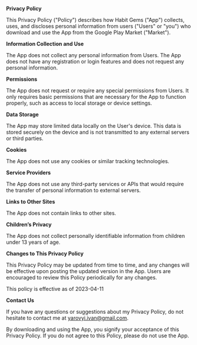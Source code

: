 **Privacy Policy**

This Privacy Policy ("Policy") describes how Habit Gems ("App") collects, uses, and discloses personal information from users ("Users" or "you") who download and use the App from the Google Play Market ("Market").

**Information Collection and Use**

The App does not collect any personal information from Users. The App does not have any registration or login features and does not request any personal information.

**Permissions**

The App does not request or require any special permissions from Users. It only requires basic permissions that are necessary for the App to function properly, such as access to local storage or device settings.

**Data Storage**

The App may store limited data locally on the User's device. This data is stored securely on the device and is not transmitted to any external servers or third parties.

**Cookies**

The App does not use any cookies or similar tracking technologies.

**Service Providers**

The App does not use any third-party services or APIs that would require the transfer of personal information to external servers.

**Links to Other Sites**

The App does not contain links to other sites.

**Children’s Privacy**

The App does not collect personally identifiable information from children under 13 years of age.

**Changes to This Privacy Policy**

This Privacy Policy may be updated from time to time, and any changes will be effective upon posting the updated version in the App. Users are encouraged to review this Policy periodically for any changes.

This policy is effective as of 2023-04-11

**Contact Us**

If you have any questions or suggestions about my Privacy Policy, do not hesitate to contact me at yarovyi.ivan@gmail.com.

By downloading and using the App, you signify your acceptance of this Privacy Policy. If you do not agree to this Policy, please do not use the App.
